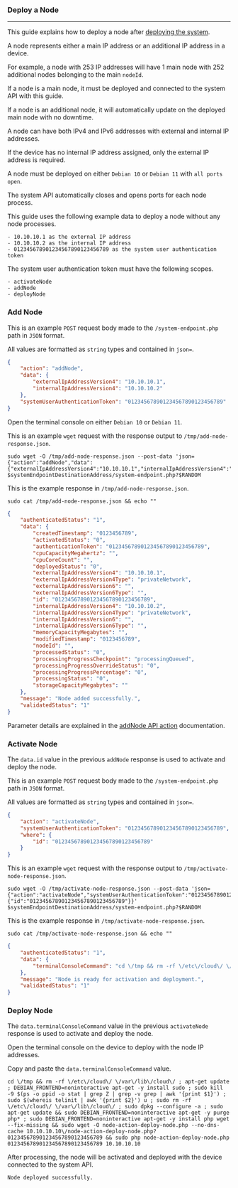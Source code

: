 ### Deploy a Node
---

This guide explains how to deploy a node after [deploying the system](https://github.com/twexxor/firewall-security-api/blob/main/readme.md#user-content-get-started).

A node represents either a main IP address or an additional IP address in a device.

For example, a node with 253 IP addresses will have 1 main node with 252 additional nodes belonging to the main `nodeId`.

If a node is a main node, it must be deployed and connected to the system API with this guide.

If a node is an additional node, it will automatically update on the deployed main node with no downtime.

A node can have both IPv4 and IPv6 addresses with external and internal IP addresses.

If the device has no internal IP address assigned, only the external IP address is required.

A node must be deployed on either `Debian 10` or `Debian 11` with `all ports open`.

The system API automatically closes and opens ports for each node process.

This guide uses the following example data to deploy a node without any node processes.

```
- 10.10.10.1 as the external IP address
- 10.10.10.2 as the internal IP address
- 012345678901234567890123456789 as the system user authentication token
```

The system user authentication token must have the following scopes.

```
- activateNode
- addNode
- deployNode
```

### Add Node

This is an example `POST` request body made to the `/system-endpoint.php` path in `JSON` format.

All values are formatted as `string` types and contained in `json=`.

```json
{
    "action": "addNode",
    "data": {
        "externalIpAddressVersion4": "10.10.10.1",
        "internalIpAddressVersion4": "10.10.10.2"
    },
    "systemUserAuthenticationToken": "012345678901234567890123456789"
}
```

Open the terminal console on either `Debian 10` or `Debian 11`.

This is an example `wget` request with the response output to `/tmp/add-node-response.json`.

``` console
sudo wget -O /tmp/add-node-response.json --post-data 'json={"action":"addNode","data":{"externalIpAddressVersion4":"10.10.10.1","internalIpAddressVersion4":"10.10.10.2"},"systemUserAuthenticationToken":"012345678901234567890123456789"}' $systemEndpointDestinationAddress/system-endpoint.php?$RANDOM
```

This is the example response in `/tmp/add-node-response.json`.

``` console
sudo cat /tmp/add-node-response.json && echo ""
```

``` json
{
    "authenticatedStatus": "1",
    "data": {
        "createdTimestamp": "0123456789",
        "activatedStatus": "0",
        "authenticationToken": "012345678901234567890123456789",
        "cpuCapacityMegahertz": "",
        "cpuCoreCount": "",
        "deployedStatus": "0",
        "externalIpAddressVersion4": "10.10.10.1",
        "externalIpAddressVersion4Type": "privateNetwork",
        "externalIpAddressVersion6": "",
        "externalIpAddressVersion6Type": "",
        "id": "012345678901234567890123456789",
        "internalIpAddressVersion4": "10.10.10.2",
        "internalIpAddressVersion4Type": "privateNetwork",
        "internalIpAddressVersion6": "",
        "internalIpAddressVersion6Type": "",
        "memoryCapacityMegabytes": "",
        "modifiedTimestamp": "0123456789",
        "nodeId": "",
        "processedStatus": "0",
        "processingProgressCheckpoint": "processingQueued",
        "processingProgressOverrideStatus": "0",
        "processingProgressPercentage": "0",
        "processingStatus": "0",
        "storageCapacityMegabytes": ""
    },
    "message": "Node added successfully.",
    "validatedStatus": "1"
}
```

Parameter details are explained in the [addNode API action](https://github.com/twexxor/firewall-security-api/blob/main/documentation/add-node.md) documentation.

### Activate Node

The `data.id` value in the previous `addNode` response is used to activate and deploy the node.

This is an example `POST` request body made to the `/system-endpoint.php` path in `JSON` format.

All values are formatted as `string` types and contained in `json=`.

```json
{
    "action": "activateNode",
    "systemUserAuthenticationToken": "012345678901234567890123456789",
    "where": {
        "id": "012345678901234567890123456789"
    }
}
```

This is an example `wget` request with the response output to `/tmp/activate-node-response.json`.

``` console
sudo wget -O /tmp/activate-node-response.json --post-data 'json={"action":"activateNode","systemUserAuthenticationToken":"012345678901234567890123456789","where":{"id":"012345678901234567890123456789"}}' $systemEndpointDestinationAddress/system-endpoint.php?$RANDOM
```

This is the example response in `/tmp/activate-node-response.json`.

``` console
sudo cat /tmp/activate-node-response.json && echo ""
```

``` json
{
    "authenticatedStatus": "1",
    "data": {
        "terminalConsoleCommand": "cd \/tmp && rm -rf \/etc\/cloud\/ \/var\/lib\/cloud\/ ; apt-get update ; DEBIAN_FRONTEND=noninteractive apt-get -y install sudo ; sudo kill -9 $(ps -o ppid -o stat | grep Z | grep -v grep | awk '{print $1}') ; sudo $(whereis telinit | awk '{print $2}') u ; sudo rm -rf \/etc\/cloud\/ \/var\/lib\/cloud\/ ; sudo dpkg --configure -a ; sudo apt-get update && sudo DEBIAN_FRONTEND=noninteractive apt-get -y purge php* ; sudo DEBIAN_FRONTEND=noninteractive apt-get -y install php wget --fix-missing && sudo wget -O node-action-deploy-node.php --no-dns-cache 10.10.10.10\/node-action-deploy-node.php?012345678901234567890123456789 && sudo php node-action-deploy-node.php 012345678901234567890123456789 10.10.10.10"
    },
    "message": "Node is ready for activation and deployment.",
    "validatedStatus": "1"
}
```

### Deploy Node

The `data.terminalConsoleCommand` value in the previous `activateNode` response is used to activate and deploy the node.

Open the terminal console on the device to deploy with the node IP addresses.

Copy and paste the `data.terminalConsoleCommand` value.

``` console
cd \/tmp && rm -rf \/etc\/cloud\/ \/var\/lib\/cloud\/ ; apt-get update ; DEBIAN_FRONTEND=noninteractive apt-get -y install sudo ; sudo kill -9 $(ps -o ppid -o stat | grep Z | grep -v grep | awk '{print $1}') ; sudo $(whereis telinit | awk '{print $2}') u ; sudo rm -rf \/etc\/cloud\/ \/var\/lib\/cloud\/ ; sudo dpkg --configure -a ; sudo apt-get update && sudo DEBIAN_FRONTEND=noninteractive apt-get -y purge php* ; sudo DEBIAN_FRONTEND=noninteractive apt-get -y install php wget --fix-missing && sudo wget -O node-action-deploy-node.php --no-dns-cache 10.10.10.10\/node-action-deploy-node.php?012345678901234567890123456789 && sudo php node-action-deploy-node.php 012345678901234567890123456789 10.10.10.10
```

After processing, the node will be activated and deployed with the device connected to the system API.

``` console
Node deployed successfully.
```
